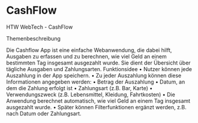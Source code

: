 # CashFlow


HTW WebTech - CashFlow


Themenbeschreibung


Die Cashflow App ist eine einfache Webanwendung, die dabei hilft, Ausgaben zu erfassen und zu berechnen, wie viel Geld an einem bestimmten Tag insgesamt ausgezahlt wurde. Sie dient der Übersicht über tägliche Ausgaben und Zahlungsarten.
Funktionsidee
•	Nutzer können jede Auszahlung in der App speichern.
•	Zu jeder Auszahlung können diese Informationen angegeben werden:
•	Betrag der Auszahlung
•	Datum, an dem die Zahlung erfolgt ist
•	Zahlungsart (z.B. Bar, Karte)
•	Verwendungszweck (z.B. Lebensmittel, Kleidung, Fahrtkosten)
•	Die Anwendung berechnet automatisch, wie viel Geld an einem Tag insgesamt ausgezahlt wurde.
•	Später können Filterfunktionen ergänzt werden, z.B. nach Datum oder Zahlungsart.
